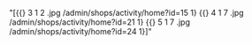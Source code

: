 "[{{} 3 1 2 .jpg /admin/shops/activity/home?id=15  1} {{} 4 1 7 .jpg /admin/shops/activity/home?id=21  1} {{} 5 1 7 .jpg /admin/shops/activity/home?id=24  1}]"